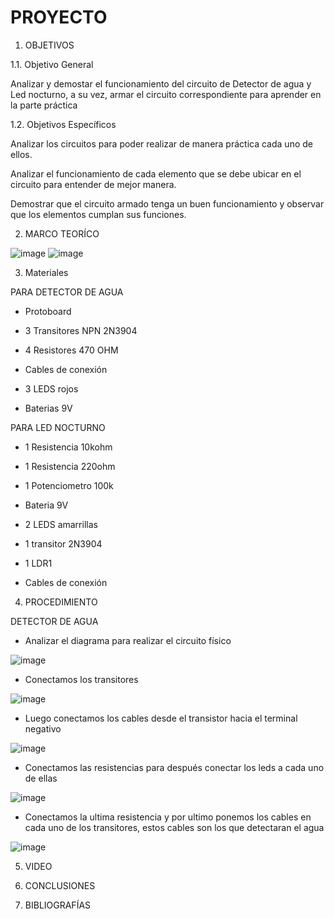 # PROYECTO

1. OBJETIVOS 

1.1. Objetivo General

Analizar y demostar el funcionamiento del circuito de Detector de agua y Led nocturno, a su vez, armar el circuito correspondiente para aprender en la parte práctica

1.2. Objetivos Específicos

Analizar los circuitos para poder realizar de manera práctica cada uno de ellos.

Analizar el funcionamiento de cada elemento que se debe ubicar en el circuito para entender de mejor manera.

Demostrar que el circuito armado tenga un buen funcionamiento y observar que los elementos cumplan sus funciones.

2. MARCO TEORÍCO

![image](https://user-images.githubusercontent.com/116834366/205117541-3cd25a9f-653f-4c0e-8238-a4d3e3d19a66.png)
![image](https://user-images.githubusercontent.com/116834366/205117708-0b8ad8c7-9979-413a-a6d7-01b889640923.png)

3. Materiales

PARA DETECTOR DE AGUA

- Protoboard 

- 3 Transitores NPN 2N3904

- 4 Resistores 470 OHM

- Cables de conexión 

- 3 LEDS rojos

- Baterias 9V

PARA LED NOCTURNO

- 1 Resistencia 10kohm

- 1 Resistencia 220ohm

- 1 Potenciometro 100k 

- Bateria 9V

- 2 LEDS amarrillas

- 1 transitor 2N3904

- 1 LDR1


- Cables de conexión

4. PROCEDIMIENTO 

DETECTOR DE AGUA 

- Analizar el diagrama para realizar el circuito físico 

![image](https://user-images.githubusercontent.com/116834366/205119744-a80fa811-037c-46fa-9c6f-c1731e17a229.png)

- Conectamos los transitores 

![image](https://user-images.githubusercontent.com/116834366/205120359-51a86106-c049-4271-81d5-2a54427e87fc.png)

- Luego conectamos los cables desde el transistor hacia el terminal negativo

![image](https://user-images.githubusercontent.com/116834366/205120655-3bd11040-18db-4224-a5f5-5471f6f0fd49.png)

- Conectamos las resistencias para después conectar los leds a cada uno de ellas

![image](https://user-images.githubusercontent.com/116834366/205121109-ba18d336-39b2-4bb5-8c1f-1169c37a2dc2.png)

- Conectamos la ultima resistencia y por ultimo ponemos los cables en cada uno de los transitores, estos cables son los que detectaran el agua

![image](https://user-images.githubusercontent.com/116834366/205121778-a4b7fc88-108c-46a6-ab8a-20698038b25d.png)


5. VIDEO

6. CONCLUSIONES 

7. BIBLIOGRAFÍAS 

